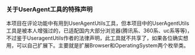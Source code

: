 ### 关于UserAgent工具的特殊声明

本项目在评论功能中有用到UserAgentUtils工具，但本项目中的UserAgentUtils工具是被本人增强过的，已适配国内大部分浏览器(腾讯系、360系、uc系等等)，不过鉴于UseragentUtils作者的法律声明，此工具就不共享了，如果各位确实想用，可以自己扩展下。主要就是扩展Browser和OperatingSystem两个枚举类。
